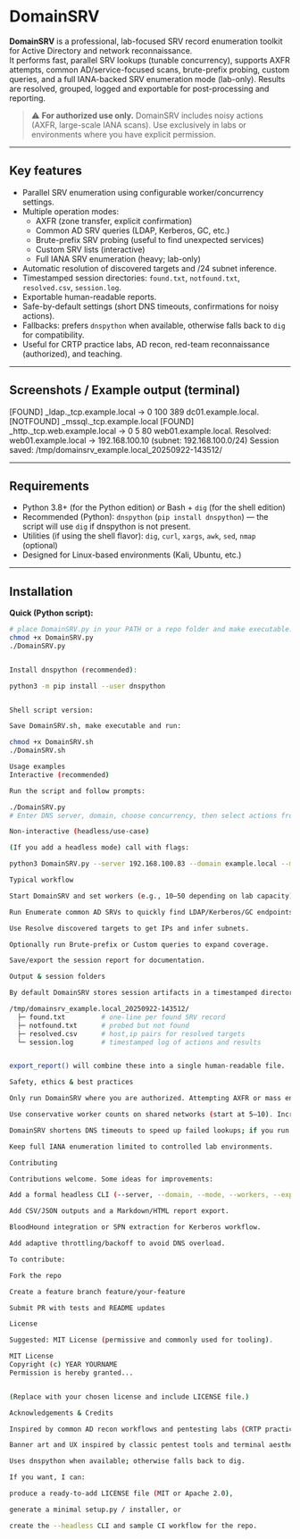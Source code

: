 
# DomainSRV

**DomainSRV** is a professional, lab-focused SRV record enumeration toolkit for Active Directory and network reconnaissance.  
It performs fast, parallel SRV lookups (tunable concurrency), supports AXFR attempts, common AD/service-focused scans, brute-prefix probing, custom queries, and a full IANA-backed SRV enumeration mode (lab-only). Results are resolved, grouped, logged and exportable for post-processing and reporting.

> ⚠️ **For authorized use only.** DomainSRV includes noisy actions (AXFR, large-scale IANA scans). Use exclusively in labs or environments where you have explicit permission.

---

## Key features

- Parallel SRV enumeration using configurable worker/concurrency settings.
- Multiple operation modes:
  - AXFR (zone transfer, explicit confirmation)
  - Common AD SRV queries (LDAP, Kerberos, GC, etc.)
  - Brute-prefix SRV probing (useful to find unexpected services)
  - Custom SRV lists (interactive)
  - Full IANA SRV enumeration (heavy; lab-only)
- Automatic resolution of discovered targets and /24 subnet inference.
- Timestamped session directories: `found.txt`, `notfound.txt`, `resolved.csv`, `session.log`.
- Exportable human-readable reports.
- Safe-by-default settings (short DNS timeouts, confirmations for noisy actions).
- Fallbacks: prefers `dnspython` when available, otherwise falls back to `dig` for compatibility.
- Useful for CRTP practice labs, AD recon, red-team reconnaissance (authorized), and teaching.

---

## Screenshots / Example output (terminal)



[FOUND] _ldap._tcp.example.local -> 0 100 389 dc01.example.local.
[NOTFOUND] _mssql._tcp.example.local
[FOUND] _http._tcp.web.example.local -> 0 5 80 web01.example.local.
Resolved: web01.example.local -> 192.168.100.10 (subnet: 192.168.100.0/24)
Session saved: /tmp/domainsrv_example.local_20250922-143512/


---

## Requirements

- Python 3.8+ (for the Python edition) *or* Bash + `dig` (for the shell edition)
- Recommended (Python): `dnspython` (`pip install dnspython`) — the script will use `dig` if dnspython is not present.
- Utilities (if using the shell flavor): `dig`, `curl`, `xargs`, `awk`, `sed`, `nmap` (optional)
- Designed for Linux-based environments (Kali, Ubuntu, etc.)

---

## Installation

**Quick (Python script):**

```bash
# place DomainSRV.py in your PATH or a repo folder and make executable:
chmod +x DomainSRV.py
./DomainSRV.py


Install dnspython (recommended):

python3 -m pip install --user dnspython


Shell script version:

Save DomainSRV.sh, make executable and run:

chmod +x DomainSRV.sh
./DomainSRV.sh

Usage examples
Interactive (recommended)

Run the script and follow prompts:

./DomainSRV.py
# Enter DNS server, domain, choose concurrency, then select actions from menu

Non-interactive (headless/use-case)

(If you add a headless mode) call with flags:

python3 DomainSRV.py --server 192.168.100.83 --domain example.local --mode common --workers 30 --export ./report.txt

Typical workflow

Start DomainSRV and set workers (e.g., 10–50 depending on lab capacity).

Run Enumerate common AD SRVs to quickly find LDAP/Kerberos/GC endpoints.

Use Resolve discovered targets to get IPs and infer subnets.

Optionally run Brute-prefix or Custom queries to expand coverage.

Save/export the session report for documentation.

Output & session folders

By default DomainSRV stores session artifacts in a timestamped directory under /tmp, for example:

/tmp/domainsrv_example.local_20250922-143512/
  ├─ found.txt         # one-line per found SRV record
  ├─ notfound.txt      # probed but not found
  ├─ resolved.csv      # host,ip pairs for resolved targets
  └─ session.log       # timestamped log of actions and results


export_report() will combine these into a single human-readable file.

Safety, ethics & best practices

Only run DomainSRV where you are authorized. Attempting AXFR or mass enumeration against external/production DNS servers may be considered hostile activity.

Use conservative worker counts on shared networks (start at 5–10). Increase only in isolated lab networks.

DomainSRV shortens DNS timeouts to speed up failed lookups; if you run against slow DNS servers, increase timeouts to avoid false negatives.

Keep full IANA enumeration limited to controlled lab environments.

Contributing

Contributions welcome. Some ideas for improvements:

Add a formal headless CLI (--server, --domain, --mode, --workers, --export).

Add CSV/JSON outputs and a Markdown/HTML report export.

BloodHound integration or SPN extraction for Kerberos workflow.

Add adaptive throttling/backoff to avoid DNS overload.

To contribute:

Fork the repo

Create a feature branch feature/your-feature

Submit PR with tests and README updates

License

Suggested: MIT License (permissive and commonly used for tooling).

MIT License
Copyright (c) YEAR YOURNAME
Permission is hereby granted...


(Replace with your chosen license and include LICENSE file.)

Acknowledgements & Credits

Inspired by common AD recon workflows and pentesting labs (CRTP practice).

Banner art and UX inspired by classic pentest tools and terminal aesthetics.

Uses dnspython when available; otherwise falls back to dig.

If you want, I can:

produce a ready-to-add LICENSE file (MIT or Apache 2.0),

generate a minimal setup.py / installer, or

create the --headless CLI and sample CI workflow for the repo.

